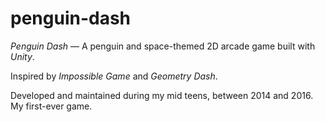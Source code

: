 # penguin-dash

_Penguin Dash_ — A penguin and space-themed 2D arcade game built with _Unity_.

Inspired by _Impossible Game_ and _Geometry Dash_.

Developed and maintained during my mid teens, between 2014 and 2016. My first-ever game.
